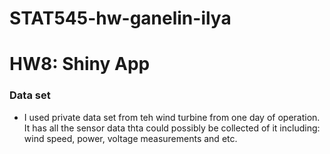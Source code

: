 # STAT545-hw-ganelin-ilya
# HW8: Shiny App

### Data set
- I used private data set from teh wind turbine from one day of operation. It has all the sensor data thta could possibly be collected of it including: wind speed, power, voltage measurements and etc.
